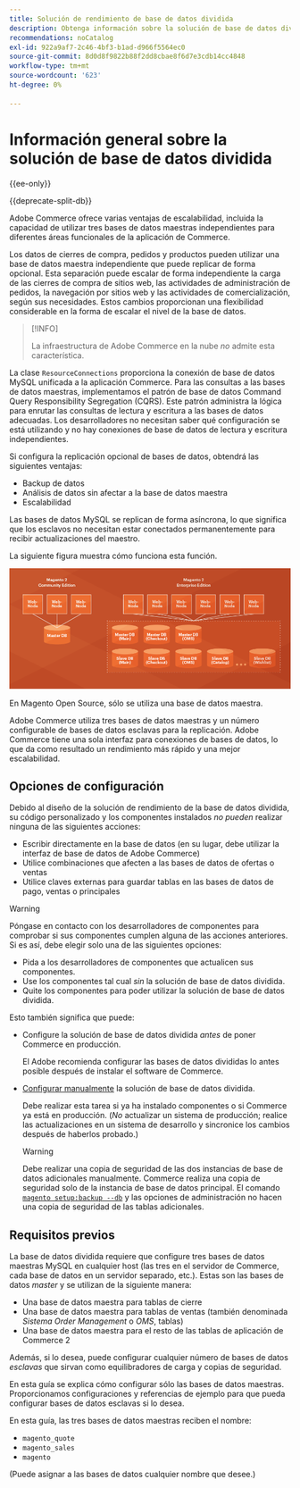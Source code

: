 ```yaml
---
title: Solución de rendimiento de base de datos dividida
description: Obtenga información sobre la solución de base de datos dividida para Adobe Commerce.
recommendations: noCatalog
exl-id: 922a9af7-2c46-4bf3-b1ad-d966f5564ec0
source-git-commit: 8d0d8f9822b88f2dd8cbae8f6d7e3cdb14cc4848
workflow-type: tm+mt
source-wordcount: '623'
ht-degree: 0%

---
```


# Información general sobre la solución de base de datos dividida

{{ee-only}}

{{deprecate-split-db}}

Adobe Commerce ofrece varias ventajas de escalabilidad, incluida la capacidad de utilizar tres bases de datos maestras independientes para diferentes áreas funcionales de la aplicación de Commerce.

Los datos de cierres de compra, pedidos y productos pueden utilizar una base de datos maestra independiente que puede replicar de forma opcional. Esta separación puede escalar de forma independiente la carga de las cierres de compra de sitios web, las actividades de administración de pedidos, la navegación por sitios web y las actividades de comercialización, según sus necesidades. Estos cambios proporcionan una flexibilidad considerable en la forma de escalar el nivel de la base de datos.

>[!INFO]
>
>La infraestructura de Adobe Commerce en la nube _no_ admite esta característica.

La clase `ResourceConnections` proporciona la conexión de base de datos MySQL unificada a la aplicación Commerce. Para las consultas a las bases de datos maestras, implementamos el patrón de base de datos Command Query Responsibility Segregation (CQRS). Este patrón administra la lógica para enrutar las consultas de lectura y escritura a las bases de datos adecuadas. Los desarrolladores no necesitan saber qué configuración se está utilizando y no hay conexiones de base de datos de lectura y escritura independientes.

Si configura la replicación opcional de bases de datos, obtendrá las siguientes ventajas:

- Backup de datos
- Análisis de datos sin afectar a la base de datos maestra
- Escalabilidad

Las bases de datos MySQL se replican de forma asíncrona, lo que significa que los esclavos no necesitan estar conectados permanentemente para recibir actualizaciones del maestro.

La siguiente figura muestra cómo funciona esta función.

![Adobe Commerce usa diferentes bases de datos para almacenar tablas](../../assets/configuration/split-db-diagram-ee.png)

En Magento Open Source, sólo se utiliza una base de datos maestra.

Adobe Commerce utiliza tres bases de datos maestras y un número configurable de bases de datos esclavas para la replicación. Adobe Commerce tiene una sola interfaz para conexiones de bases de datos, lo que da como resultado un rendimiento más rápido y una mejor escalabilidad.

## Opciones de configuración

Debido al diseño de la solución de rendimiento de la base de datos dividida, su código personalizado y los componentes instalados _no pueden_ realizar ninguna de las siguientes acciones:

- Escribir directamente en la base de datos (en su lugar, debe utilizar la interfaz de base de datos de Adobe Commerce)
- Utilice combinaciones que afecten a las bases de datos de ofertas o ventas
- Utilice claves externas para guardar tablas en las bases de datos de pago, ventas o principales

>[!WARNING]
>
>Póngase en contacto con los desarrolladores de componentes para comprobar si sus componentes cumplen alguna de las acciones anteriores. Si es así, debe elegir solo una de las siguientes opciones:
>
>- Pida a los desarrolladores de componentes que actualicen sus componentes.
>- Use los componentes tal cual _sin_ la solución de base de datos dividida.
>- Quite los componentes para poder utilizar la solución de base de datos dividida.

Esto también significa que puede:

- Configure la solución de base de datos dividida _antes_ de poner Commerce en producción.

  El Adobe recomienda configurar las bases de datos divididas lo antes posible después de instalar el software de Commerce.

- [Configurar manualmente](multi-master-manual.md) la solución de base de datos dividida.

  Debe realizar esta tarea si ya ha instalado componentes o si Commerce ya está en producción. (_No_ actualizar un sistema de producción; realice las actualizaciones en un sistema de desarrollo y sincronice los cambios después de haberlos probado.)

  >[!WARNING]
  >
  >Debe realizar una copia de seguridad de las dos instancias de base de datos adicionales manualmente. Commerce realiza una copia de seguridad solo de la instancia de base de datos principal. El comando [`magento setup:backup --db`](../../installation/tutorials/backup.md) y las opciones de administración no hacen una copia de seguridad de las tablas adicionales.

## Requisitos previos

La base de datos dividida requiere que configure tres bases de datos maestras MySQL en cualquier host (las tres en el servidor de Commerce, cada base de datos en un servidor separado, etc.). Estas son las bases de datos _master_ y se utilizan de la siguiente manera:

- Una base de datos maestra para tablas de cierre
- Una base de datos maestra para tablas de ventas (también denominada _Sistema Order Management_ o _OMS_, tablas)
- Una base de datos maestra para el resto de las tablas de aplicación de Commerce 2

Además, si lo desea, puede configurar cualquier número de bases de datos _esclavas_ que sirvan como equilibradores de carga y copias de seguridad.

En esta guía se explica cómo configurar sólo las bases de datos maestras. Proporcionamos configuraciones y referencias de ejemplo para que pueda configurar bases de datos esclavas si lo desea.

En esta guía, las tres bases de datos maestras reciben el nombre:

- `magento_quote`
- `magento_sales`
- `magento`

(Puede asignar a las bases de datos cualquier nombre que desee.)
